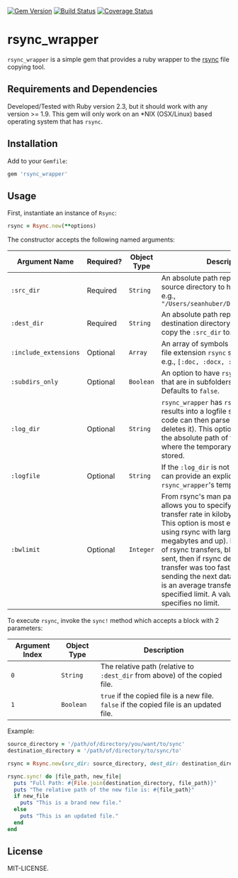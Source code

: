 [![Gem Version](https://badge.fury.io/rb/rsync_wrapper.svg)](https://badge.fury.io/rb/rsync_wrapper)
[![Build Status](https://travis-ci.org/seanhuber/rsync_wrapper.svg?branch=master)](https://travis-ci.org/seanhuber/rsync_wrapper)
[![Coverage Status](https://coveralls.io/repos/github/seanhuber/rsync_wrapper/badge.svg?branch=master)](https://coveralls.io/github/seanhuber/rsync_wrapper?branch=master)

rsync_wrapper
==============

`rsync_wrapper` is a simple gem that provides a ruby wrapper to the [rsync](http://linux.die.net/man/1/rsync) file copying tool.


Requirements and Dependencies
-----------------------------

Developed/Tested with Ruby version 2.3, but it should work with any version >= 1.9.  This gem will only work on an *NIX (OSX/Linux) based operating system that has `rsync`.


Installation
-----------------------------

Add to your `Gemfile`:

```ruby
gem 'rsync_wrapper'
```


Usage
-----------------------------

First, instantiate an instance of `Rsync`:

```ruby
rsync = Rsync.new(**options)
```

The constructor accepts the following named arguments:

| Argument Name         | Required? | Object Type | Description                                                                                                                                                                                                                                   |
|-----------------------|-----------|-------------|-----------------------------------------------------------------------------------------------------------------------------------------------------------------------------------------------------------------------------------------------|
| `:src_dir`            | Required  | `String`    | An absolute path representing the source directory to have `rsync` copy. e.g., `"/Users/seanhuber/Documents/my_pdfs"`                                                                                                                         |
| `:dest_dir`           | Required  | `String`    | An absolute path representing the destination directory that `rsync` will copy the `:src_dir` to.                                                                                                                                             |
| `:include_extensions` | Optional  | `Array`     | An array of symbols or strings for each file extension `rsync` should include, e.g., `[:doc, :docx, :pdf]`                                                                                                                                    |
| `:subdirs_only`       | Optional  | `Boolean`   | An option to have `rsync` only sync files that are in subfolders of `:src_dir`. Defaults to `false`.                                                                                                                                          |
| `:log_dir`            | Optional  | `String`    | `rsync_wrapper` has `rsync` pipe its results into a logfile so that the ruby code can then parse this file (and then deletes it). This option should be set to the absolute path of the directory where the temporary logfile will be stored. |
| `:logfile`            | Optional  | `String`    | If the `:log_dir` is not specified, you can provide an explicit path for `rsync_wrapper`'s temporary logfile.                                                                                                                                 |
| `:bwlimit`|Optional|`Integer`|From rsync's man pages: This option allows you to specify a maximum transfer rate in kilobytes per second. This option is most effective when using rsync with large files (several megabytes and up). Due to the nature of rsync transfers, blocks of data are sent, then if rsync determines the transfer was too fast, it will wait before sending the next data block. The result is an average transfer rate equaling the specified limit. A value of zero specifies no limit.|

To execute `rsync`, invoke the `sync!` method which accepts a block with 2 parameters:

| Argument Index | Object Type | Description                                                                             |
|----------------|-------------|-----------------------------------------------------------------------------------------|
| `0`            | `String`    | The relative path (relative to `:dest_dir` from above) of the copied file.              |
| `1`            | `Boolean`   | `true` if the copied file is a new file. `false` if the copied file is an updated file. |

Example:

```ruby
source_directory = '/path/of/directory/you/want/to/sync'
destination_directory = '/path/of/directory/to/sync/to'

rsync = Rsync.new(src_dir: source_directory, dest_dir: destination_directory)

rsync.sync! do |file_path, new_file|
  puts "Full Path: #{File.join(destination_directory, file_path)}"
  puts "The relative path of the new file is: #{file_path}"
  if new_file
    puts "This is a brand new file."
  else
    puts "This is an updated file."
  end
end
```


License
-----------------------------

MIT-LICENSE.
